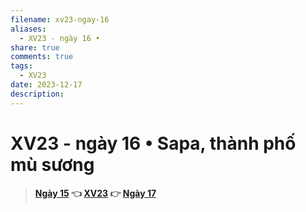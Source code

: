 ```yaml
---
filename: xv23-ngay-16
aliases:
  - XV23 - ngày 16 •
share: true
comments: true
tags:
  - XV23
date: 2023-12-17
description: 
---
```

# XV23 - ngày 16 • Sapa, thành phố mù sương  
  
  
> **[Ngày 15](./xv23-ngay-15.md) 👈 [XV23](./xuyen-viet-2023.md) 👉 [Ngày 17](./xv23-ngay-17.md)**